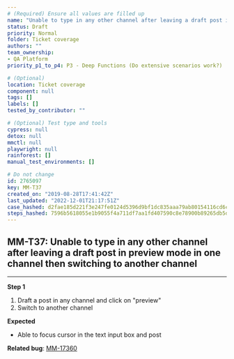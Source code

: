 ```yaml
---
# (Required) Ensure all values are filled up
name: "Unable to type in any other channel after leaving a draft post in preview mode in one channel then switching to another channel"
status: Draft
priority: Normal
folder: Ticket coverage
authors: ""
team_ownership:
- QA Platform
priority_p1_to_p4: P3 - Deep Functions (Do extensive scenarios work?)

# (Optional)
location: Ticket coverage
component: null
tags: []
labels: []
tested_by_contributor: ""

# (Optional) Test type and tools
cypress: null
detox: null
mmctl: null
playwright: null
rainforest: []
manual_test_environments: []

# Do not change
id: 2765097
key: MM-T37
created_on: "2019-08-28T17:41:42Z"
last_updated: "2022-12-01T21:17:51Z"
case_hashed: d2fae185d221f3e247fe0124d5396d9bf1dc835aaa79ab80154116cd6c1067ec436cdab8c7d1f36f9485d3e2ea3368f2
steps_hashed: 7596b5618055e1b9055f4a711df7aa1fd407590c8e78900b89265db5d7fc82c00e9a2699f892cbf9791abd9c867db5a2
---
```


<!-- (Auto-generated) Based on frontmatter's "key" and "name" -->

## MM-T37: Unable to type in any other channel after leaving a draft post in preview mode in one channel then switching to another channel

---

**Step 1**

1. Draft a post in any channel and click on "preview"
2. Switch to another channel

**Expected**

- Able to focus cursor in the text input box and post

**Related bug**: [MM-17360](https://mattermost.atlassian.net/browse/MM-17360)
